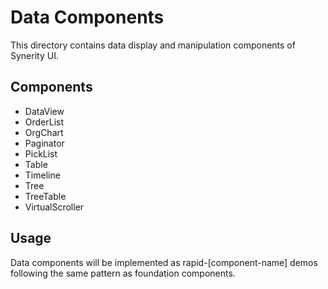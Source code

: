 # Data Components

This directory contains data display and manipulation components of Synerity UI.

## Components
- DataView
- OrderList
- OrgChart
- Paginator
- PickList
- Table
- Timeline
- Tree
- TreeTable
- VirtualScroller

## Usage
Data components will be implemented as rapid-[component-name] demos following the same pattern as foundation components.

